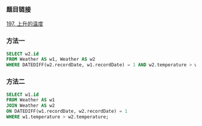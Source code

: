 ### 题目链接
[197. 上升的温度](https://leetcode.cn/problems/rising-temperature)

### 方法一
```SQL
SELECT w2.id
FROM Weather AS w1, Weather AS w2
WHERE DATEDIFF(w2.recordDate, w1.recordDate) = 1 AND w2.temperature > w1.temperature;
```

### 方法二
```SQL
SELECT w1.id
FROM Weather AS w1
JOIN Weather AS w2
ON DATEDIFF(w1.recordDate, w2.recordDate) = 1
WHERE w1.temperature > w2.temperature;
```